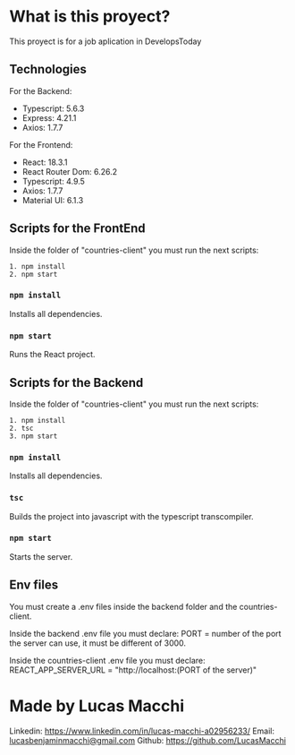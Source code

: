 
# What is this proyect?

This proyect is for a job aplication in DevelopsToday


## Technologies

For the Backend:
- Typescript: 5.6.3
- Express: 4.21.1
- Axios: 1.7.7

For the Frontend:
- React: 18.3.1
- React Router Dom: 6.26.2
- Typescript: 4.9.5
- Axios: 1.7.7
- Material UI: 6.1.3


## Scripts for the FrontEnd

Inside the folder of "countries-client" you must run the next scripts:

    1. npm install
    2. npm start

### `npm install`

Installs all dependencies.

### `npm start`

Runs the React project.

## Scripts for the Backend

Inside the folder of "countries-client" you must run the next scripts:

    1. npm install
    2. tsc
    3. npm start

### `npm install`

Installs all dependencies.

### `tsc`

Builds the project into javascript with the typescript transcompiler.

### `npm start`

Starts the server.

## Env files
You must create a .env files inside the backend folder and the countries-client.

Inside the backend .env file you must declare:
PORT = number of the port the server can use, it must be different of 3000.

Inside the countries-client .env file you must declare:
REACT_APP_SERVER_URL = "http://localhost:(PORT of the server)"

# Made by Lucas Macchi

Linkedin: https://www.linkedin.com/in/lucas-macchi-a02956233/
Email: lucasbenjaminmacchi@gmail.com
Github: https://github.com/LucasMacchi
